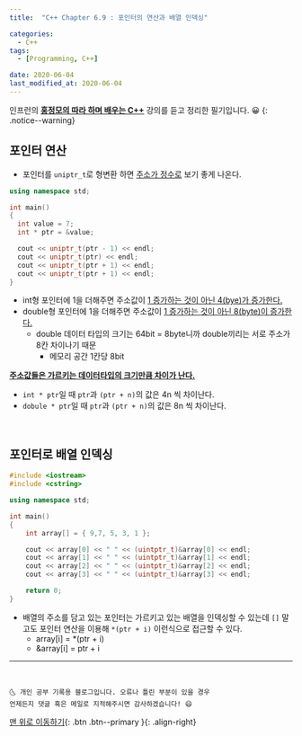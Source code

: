 ```yaml
---
title:  "C++ Chapter 6.9 : 포인터의 연산과 배열 인덱싱" 

categories:
  - C++
tags:
  - [Programming, C++]

date: 2020-06-04
last_modified_at: 2020-06-04
---
```

인프런의 **<u>홍정모의 따라 하며 배우는 C++</u>** 강의를 듣고 정리한 필기입니다. 😀
{: .notice--warning}

## 포인터 연산
- 포인터를 `uniptr_t`로 형변환 하면 <u>주소가 정수로</u> 보기 좋게 나온다. 

```cpp
using namespace std;

int main()
{
  int value = 7;
  int * ptr = &value;

  cout << uniptr_t(ptr - 1) << endl;
  cout << uniptr_t(ptr) << endl;
  cout << uniptr_t(ptr + 1) << endl;
  cout << uniptr_t(ptr + 1) << endl;
}
```

- int형 포인터에 1을 더해주면 주소값이 <u>1 증가하는 것이 아닌 4(bye)가 증가한다.</u>
- double형 포인터에 1을 더해주면 주소값이 <u>1 증가하는 것이 아닌 8(byte)이 증가한다.</u>
  - double 데이터 타입의 크기는 64bit = 8byte니까 double끼리는 서로 주소가 8칸 차이나기 때문 
    - 메모리 공간 1칸당 8bit

**<u>주소값들은 가르키는 데이터타입의 크기만큼 차이가 난다.</u>**
- `int * ptr`일 때 `ptr`과 `(ptr + n)`의 값은 4n 씩 차이난다.
- `dobule * ptr`일 때 `ptr`과 `(ptr + n)`의 값은 8n 씩 차이난다.

<br>

## 포인터로 배열 인덱싱

```cpp
#include <iostream>
#include <cstring>

using namespace std;

int main()
{
	int array[] = { 9,7, 5, 3, 1 };

	cout << array[0] << " " << (uintptr_t)&array[0] << endl;
	cout << array[1] << " " << (uintptr_t)&array[1] << endl;
	cout << array[2] << " " << (uintptr_t)&array[2] << endl;
	cout << array[3] << " " << (uintptr_t)&array[3] << endl;

	return 0;
}
```

- 배열의 주소를 담고 있는 포인터는 가르키고 있는 배열을 인덱싱할 수 있는데 `[]` 말고도 포인터 연산을 이용해 `*(ptr + i)` 이런식으로 접근할 수 있다. 
  - array[i] = *(ptr + i)
  - &array[i] = ptr + i

***
<br>

    🌜 개인 공부 기록용 블로그입니다. 오류나 틀린 부분이 있을 경우 
    언제든지 댓글 혹은 메일로 지적해주시면 감사하겠습니다! 😄

[맨 위로 이동하기](#){: .btn .btn--primary }{: .align-right}